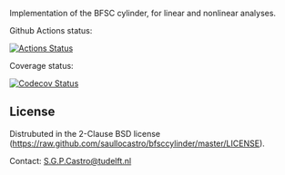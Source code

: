 Implementation of the BFSC cylinder, for linear and nonlinear analyses.

Github Actions status:

[![Actions Status](https://github.com/saullocastro/bfsccylinder/workflows/pytest/badge.svg)](https://github.com/saullocastro/bfsccylinder/actions)

Coverage status:

[![Codecov Status](https://codecov.io/gh/saullocastro/bfsccylinder/branch/master/graph/badge.svg?token=KD9D8G8D2P)](https://codecov.io/gh/saullocastro/bfsccylinder)


License
-------
Distrubuted in the 2-Clause BSD license (https://raw.github.com/saullocastro/bfsccylinder/master/LICENSE).

Contact: S.G.P.Castro@tudelft.nl

